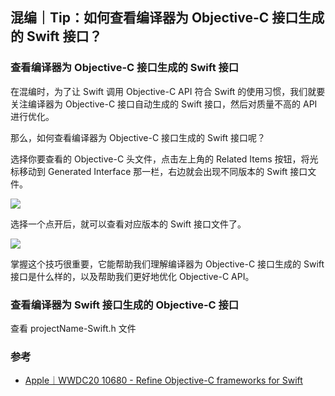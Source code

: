 ## 混编｜Tip：如何查看编译器为 Objective-C 接口生成的 Swift 接口？

### 查看编译器为 Objective-C 接口生成的 Swift 接口

在混编时，为了让 Swift 调用 Objective-C API 符合 Swift 的使用习惯，我们就要关注编译器为 Objective-C 接口自动生成的 Swift 接口，然后对质量不高的 API 进行优化。

那么，如何查看编译器为 Objective-C 接口生成的 Swift 接口呢？

选择你要查看的 Objective-C 头文件，点击左上角的 Related Items 按钮，将光标移动到 Generated Interface 那一栏，右边就会出现不同版本的 Swift 接口文件。

![](https://cdn.nlark.com/yuque/0/2021/png/12376889/1629993920888-571f8e8d-8ee1-44f6-82f2-3e1a510c1c4d.png?x-oss-process=image%2Fresize%2Cw_750%2Climit_0)

选择一个点开后，就可以查看对应版本的 Swift 接口文件了。

![](https://cdn.nlark.com/yuque/0/2021/png/12376889/1629993923672-6e2b7ccc-5c1a-4f88-9bf1-3ebce00c1d34.png?x-oss-process=image%2Fresize%2Cw_750%2Climit_0)

掌握这个技巧很重要，它能帮助我们理解编译器为 Objective-C 接口生成的 Swift 接口是什么样的，以及帮助我们更好地优化 Objective-C API。

### 查看编译器为 Swift 接口生成的 Objective-C 接口

查看 projectName-Swift.h 文件

### 参考

* [Apple｜WWDC20 10680 - Refine Objective-C frameworks for Swift](https://developer.apple.com/videos/play/wwdc2020/10680/)

